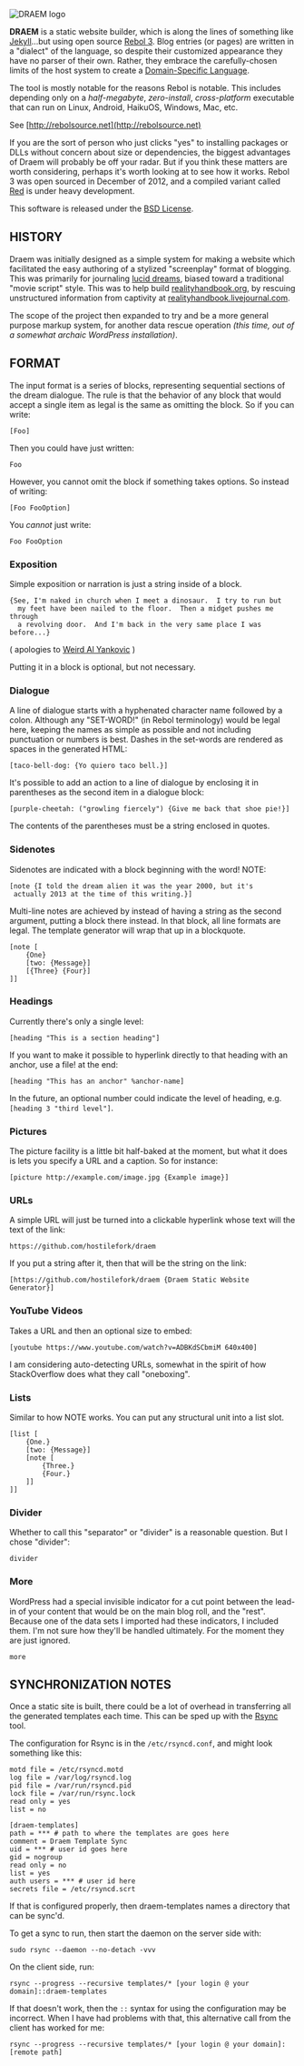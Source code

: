 ![DRAEM logo](https://raw2.github.com/hostilefork/draem/master/draem-logo.png)

**DRAEM** is a static website builder, which is along the lines of something like [Jekyll](http://jekyllrb.com/)...but using open source [Rebol 3](http://en.wikipedia.org/wiki/Rebol).  Blog entries (or pages) are written in a "dialect" of the language, so despite their customized appearance they have no parser of their own.  Rather, they embrace the carefully-chosen limits of the host system to create a [Domain-Specific Language](http://en.wikipedia.org/wiki/Domain-specific_language).

The tool is mostly notable for the reasons Rebol is notable.  This includes depending only on a *half-megabyte*, *zero-install*, *cross-platform* executable that can run on Linux, Android, HaikuOS, Windows, Mac, etc.

See [http://rebolsource.net](http://rebolsource.net)

If you are the sort of person who just clicks "yes" to installing packages or DLLs without concern about size or dependencies, the biggest advantages of Draem will probably be off your radar.  But if you think these matters are worth considering, perhaps it's worth looking at to see how it works.  Rebol 3 was open sourced in December of 2012, and a compiled variant called [Red](http://red-lang.org) is under heavy development.

This software is released under the [BSD License](http://en.wikipedia.org/wiki/BSD_licenses).


## HISTORY

Draem was initially designed as a simple system for making a website which facilitated the easy authoring of a stylized "screenplay" format of blogging.  This was primarily for journaling [lucid dreams](http://en.wikipedia.org/wiki/Lucid_dream), biased toward a traditional "movie script" style.  This was to help build [realityhandbook.org](http://realityhandbook.org), by rescuing unstructured information from captivity at [realityhandbook.livejournal.com](http://realityhandbook.livejournal.com).

The scope of the project then expanded to try and be a more general purpose markup system, for another data rescue operation *(this time, out of a somewhat archaic WordPress installation)*.


## FORMAT

The input format is a series of blocks, representing sequential sections of the dream dialogue.  The rule is that the behavior of any block that would accept a single item as legal is the same as omitting the block.  So if you can write:

    [Foo]

Then you could have just written:

    Foo

However, you cannot omit the block if something takes options.  So instead of writing:

    [Foo FooOption]

You *cannot* just write:

    Foo FooOption


### Exposition

Simple exposition or narration is just a string inside of a block.

    {See, I'm naked in church when I meet a dinosaur.  I try to run but
      my feet have been nailed to the floor.  Then a midget pushes me through
      a revolving door.  And I'm back in the very same place I was before...}

( apologies to [Weird Al Yankovic](http://www.youtube.com/watch?v=K4fezNM7-Kk ) )

Putting it in a block is optional, but not necessary.


### Dialogue

A line of dialogue starts with a hyphenated character name followed by a colon.  Although any "SET-WORD!" (in Rebol terminology) would be legal here, keeping the names as simple as possible and not including punctuation or numbers is best.  Dashes in the set-words are rendered as spaces in the generated HTML:

    [taco-bell-dog: {Yo quiero taco bell.}]

It's possible to add an action to a line of dialogue by enclosing it in parentheses as the second item in a dialogue block:

    [purple-cheetah: ("growling fiercely") {Give me back that shoe pie!}]

The contents of the parentheses must be a string enclosed in quotes.


### Sidenotes

Sidenotes are indicated with a block beginning with the word! NOTE:

    [note {I told the dream alien it was the year 2000, but it's
     actually 2013 at the time of this writing.}]

Multi-line notes are achieved by instead of having a string as the second argument, putting a block there instead.  In that block, all line formats are legal.  The template generator will wrap that up in a blockquote.

    [note [
        {One}
        [two: {Message}]
        [{Three} {Four}]
    ]]


### Headings

Currently there's only a single level:

    [heading "This is a section heading"]

If you want to make it possible to hyperlink directly to that heading with an anchor, use a file! at the end:

    [heading "This has an anchor" %anchor-name]

In the future, an optional number could indicate the level of heading, e.g. `[heading 3 "third level"]`.


### Pictures

The picture facility is a little bit half-baked at the moment, but what it does is lets you specify a URL and a caption.  So for instance:

    [picture http://example.com/image.jpg {Example image}]
    

### URLs

A simple URL will just be turned into a clickable hyperlink whose text will the text of the link:

    https://github.com/hostilefork/draem

If you put a string after it, then that will be the string on the link:

    [https://github.com/hostilefork/draem {Draem Static Website Generator}]


### YouTube Videos

Takes a URL and then an optional size to embed:

    [youtube https://www.youtube.com/watch?v=ADBKdSCbmiM 640x400]

I am considering auto-detecting URLs, somewhat in the spirit of how StackOverflow does what they call "oneboxing".


### Lists

Similar to how NOTE works.  You can put any structural unit into a list slot.

    [list [
        {One.}
        [two: {Message}]
        [note [
            {Three.}
            {Four.}
        ]]
    ]]


### Divider

Whether to call this "separator" or "divider" is a reasonable question.  But I chose "divider":

    divider


### More

WordPress had a special invisible indicator for a cut point between the lead-in of your content that would be on the main blog roll, and the "rest".  Because one of the data sets I imported had these indicators, I included them.  I'm not sure how they'll be handled ultimately.  For the moment they are just ignored.

    more


## SYNCHRONIZATION NOTES

Once a static site is built, there could be a lot of overhead in transferring all the generated templates each time.  This can be sped up with the [Rsync](http://en.wikipedia.org/wiki/Rsync) tool.

The configuration for Rsync is in the `/etc/rsyncd.conf`, and might look something like this:

    motd file = /etc/rsyncd.motd
    log file = /var/log/rsyncd.log
    pid file = /var/run/rsyncd.pid
    lock file = /var/run/rsync.lock
    read only = yes
    list = no

    [draem-templates]
    path = *** # path to where the templates are goes here
    comment = Draem Template Sync
    uid = *** # user id goes here
    gid = nogroup
    read only = no
    list = yes
    auth users = *** # user id here
    secrets file = /etc/rsyncd.scrt

If that is configured properly, then draem-templates names a directory that can be sync'd.

To get a sync to run, then start the daemon on the server side with:

    sudo rsync --daemon --no-detach -vvv

On the client side, run:

    rsync --progress --recursive templates/* [your login @ your domain]::draem-templates

If that doesn't work, then the `::` syntax for using the configuration may be incorrect.  When I have had problems with that, this alternative call from the client has worked for me:

    rsync --progress --recursive templates/* [your login @ your domain]:[remote path]